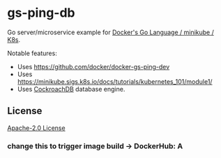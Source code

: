 # gs-ping-db
 
Go server/microservice example for [Docker's Go Language / minikube / K8s](https://docs.docker.com/language/golang/). 

Notable features:

* Uses https://github.com/docker/docker-gs-ping-dev
* Uses https://minikube.sigs.k8s.io/docs/tutorials/kubernetes_101/module1/
* Uses [CockroachDB](https://github.com/cockroachdb/cockroach) database engine.

## License

[Apache-2.0 License](LICENSE)


### change this to trigger image build -> DockerHub: A

